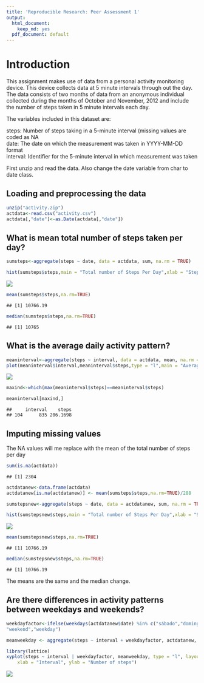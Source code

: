 ```yaml
---
title: 'Reproducible Research: Peer Assessment 1'
output:
  html_document:
    keep_md: yes
  pdf_document: default
---
```

# Introduction
This assignment makes use of data from a personal activity monitoring device. This device collects data at 5 minute intervals through out the day. The data consists of two months of data from an anonymous individual collected during the months of October and November, 2012 and include the number of steps taken in 5 minute intervals each day.

The variables included in this dataset are:

steps: Number of steps taking in a 5-minute interval (missing values are coded as NA  
date: The date on which the measurement was taken in YYYY-MM-DD format  
interval: Identifier for the 5-minute interval in which measurement was taken  

First unzip and read the data. Also change the date variable from char to date class.
## Loading and preprocessing the data

```r
unzip("activity.zip")
actdata<-read.csv("activity.csv")
actdata[,"date"]<-as.Date(actdata[,"date"])
```

## What is mean total number of steps taken per day?

```r
sumsteps<-aggregate(steps ~ date, data = actdata, sum, na.rm = TRUE)

hist(sumsteps$steps,main = "Total number of Steps Per Day",xlab = "Steps")
```

![](PA1_template_files/figure-html/unnamed-chunk-2-1.png)<!-- -->

```r
mean(sumsteps$steps,na.rm=TRUE)
```

```
## [1] 10766.19
```

```r
median(sumsteps$steps,na.rm=TRUE)
```

```
## [1] 10765
```

## What is the average daily activity pattern?

```r
meaninterval<-aggregate(steps ~ interval, data = actdata, mean, na.rm = TRUE)
plot(meaninterval$interval,meaninterval$steps,type = "l",main = "Average number of steps by interval",xlab = "Interval", ylab = "Average number of steps")
```

![](PA1_template_files/figure-html/unnamed-chunk-3-1.png)<!-- -->

```r
maxind<-which(max(meaninterval$steps)==meaninterval$steps)

meaninterval[maxind,]
```

```
##     interval    steps
## 104      835 206.1698
```

## Imputing missing values
The NA values will me replace with the mean of the total number of steps per day

```r
sum(is.na(actdata))
```

```
## [1] 2304
```

```r
actdatanew<-data.frame(actdata)
actdatanew[is.na(actdatanew)] <- mean(sumsteps$steps,na.rm=TRUE)/288

sumstepsnew<-aggregate(steps ~ date, data = actdatanew, sum, na.rm = TRUE)

hist(sumstepsnew$steps,main = "Total number of Steps Per Day",xlab = "Steps")
```

![](PA1_template_files/figure-html/unnamed-chunk-4-1.png)<!-- -->

```r
mean(sumstepsnew$steps,na.rm=TRUE)
```

```
## [1] 10766.19
```

```r
median(sumstepsnew$steps,na.rm=TRUE)
```

```
## [1] 10766.19
```
The means are the same and the median change.  
  
## Are there differences in activity patterns between weekdays and weekends?

```r
weekdayfactor<-ifelse(weekdays(actdatanew$date) %in% c("sábado","domingo"),
"weekend","weekday")

meanweekday <- aggregate(steps ~ interval + weekdayfactor, actdatanew, mean)

library(lattice)
xyplot(steps ~ interval | weekdayfactor, meanweekday, type = "l", layout = c(1, 2), 
    xlab = "Interval", ylab = "Number of steps")
```

![](PA1_template_files/figure-html/unnamed-chunk-5-1.png)<!-- -->
